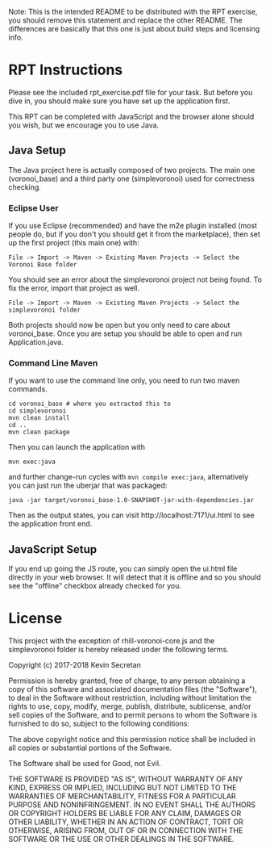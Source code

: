 Note: This is the intended README to be distributed with the RPT exercise,
you should remove this statement and replace the other README. The differences
are basically that this one is just about build steps and licensing info.


# RPT Instructions

Please see the included rpt\_exercise.pdf file for your task. But before you
dive in, you should make sure you have set up the application first.

This RPT can be completed with JavaScript and the browser alone should you
wish, but we encourage you to use Java.

## Java Setup

The Java project here is actually composed of two projects. The main one
(voronoi\_base) and a third party one (simplevoronoi) used for correctness
checking.

### Eclipse User

If you use Eclipse (recommended) and have the m2e plugin installed
(most people do, but if you don't you should get it from the marketplace),
then set up the first project (this main one) with:

`File -> Import -> Maven -> Existing Maven Projects -> Select the Voronoi Base folder`

You should see an error about the simplevoronoi project not being found. To fix the error, import that project as well.

`File -> Import -> Maven -> Existing Maven Projects -> Select the simplevoronoi folder`

Both projects should now be open but you only need to care about voronoi\_base.
Once you are setup you should be able to open and run Application.java.

### Command Line Maven

If you want to use the command line only, you need to run two maven commands.

```
cd voronoi_base # where you extracted this to
cd simplevoronoi
mvn clean install
cd ..
mvn clean package
```

Then you can launch the application with

`mvn exec:java`

and further change-run cycles with `mvn compile exec:java`, alternatively you can just run the uberjar that was packaged:

`java -jar target/voronoi_base-1.0-SNAPSHOT-jar-with-dependencies.jar`

Then as the output states, you can visit http://localhost:7171/ui.html to see
the application front end.

## JavaScript Setup

If you end up going the JS route, you can simply open the ui.html file
directly in your web browser. It will detect that it is offline
and so you should see the "offline" checkbox already checked for you.

# License

This project with the exception of rhill-voronoi-core.js and the simplevoronoi
folder is hereby released under the following terms.

Copyright (c) 2017-2018 Kevin Secretan

Permission is hereby granted, free of charge, to any person obtaining a copy of this software and associated documentation files (the "Software"), to deal in the Software without restriction, including without limitation the rights to use, copy, modify, merge, publish, distribute, sublicense, and/or sell copies of the Software, and to permit persons to whom the Software is furnished to do so, subject to the following conditions:

The above copyright notice and this permission notice shall be included in all copies or substantial portions of the Software.

The Software shall be used for Good, not Evil.

THE SOFTWARE IS PROVIDED "AS IS", WITHOUT WARRANTY OF ANY KIND, EXPRESS OR IMPLIED, INCLUDING BUT NOT LIMITED TO THE WARRANTIES OF MERCHANTABILITY, FITNESS FOR A PARTICULAR PURPOSE AND NONINFRINGEMENT. IN NO EVENT SHALL THE AUTHORS OR COPYRIGHT HOLDERS BE LIABLE FOR ANY CLAIM, DAMAGES OR OTHER LIABILITY, WHETHER IN AN ACTION OF CONTRACT, TORT OR OTHERWISE, ARISING FROM, OUT OF OR IN CONNECTION WITH THE SOFTWARE OR THE USE OR OTHER DEALINGS IN THE SOFTWARE. 
